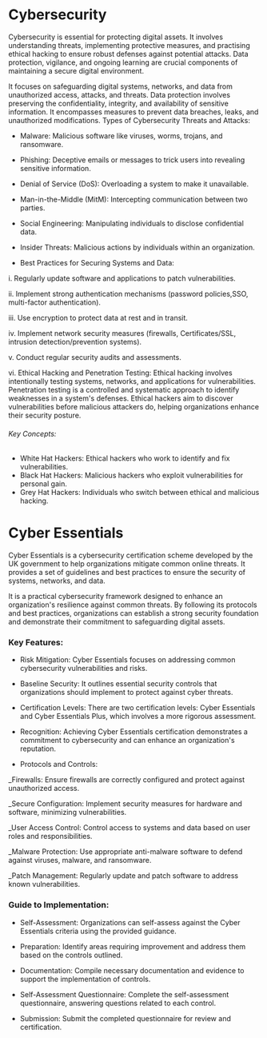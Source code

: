 # Cybersecurity

Cybersecurity is essential for protecting digital assets. It involves understanding threats, implementing protective measures, and practising ethical hacking to ensure robust defenses against potential attacks. Data protection, vigilance, and ongoing learning are crucial components of maintaining a secure digital environment.

It focuses on safeguarding digital systems, networks, and data from unauthorized access, attacks, and threats. Data protection involves preserving the confidentiality, integrity, and availability of sensitive information. It encompasses measures to prevent data breaches, leaks, and unauthorized modifications.
Types of Cybersecurity Threats and Attacks:

- Malware: Malicious software like viruses, worms, trojans, and ransomware.

- Phishing: Deceptive emails or messages to trick users into revealing sensitive information.

- Denial of Service (DoS): Overloading a system to make it unavailable.

- Man-in-the-Middle (MitM): Intercepting communication between two parties.

- Social Engineering: Manipulating individuals to disclose confidential data.

- Insider Threats: Malicious actions by individuals within an organization.

- Best Practices for Securing Systems and Data:

i. Regularly update software and applications to patch vulnerabilities.

ii. Implement strong authentication mechanisms (password policies,SSO,  multi-factor authentication).

iii. Use encryption to protect data at rest and in transit.

iv. Implement network security measures (firewalls, Certificates/SSL, intrusion detection/prevention systems).

v. Conduct regular security audits and assessments.

vi. Ethical Hacking and Penetration Testing: Ethical hacking involves intentionally testing systems, networks, and applications for vulnerabilities. Penetration testing is a controlled and systematic approach to identify weaknesses in a system's defenses. Ethical hackers aim to discover vulnerabilities before malicious attackers do, helping organizations enhance their security posture.

###### Key Concepts:

- White Hat Hackers: Ethical hackers who work to identify and fix vulnerabilities.
- Black Hat Hackers: Malicious hackers who exploit vulnerabilities for personal gain.
- Grey Hat Hackers: Individuals who switch between ethical and malicious hacking.

# Cyber Essentials
Cyber Essentials is a cybersecurity certification scheme developed by the UK government to help organizations mitigate common online threats. It provides a set of guidelines and best practices to ensure the security of systems, networks, and data.

It is a practical cybersecurity framework designed to enhance an organization's resilience against common threats. By following its protocols and best practices, organizations can establish a strong security foundation and demonstrate their commitment to safeguarding digital assets.

### Key Features:

- Risk Mitigation: Cyber Essentials focuses on addressing common cybersecurity vulnerabilities and risks.

- Baseline Security: It outlines essential security controls that organizations should implement to protect against cyber threats.

- Certification Levels: There are two certification levels: Cyber Essentials and Cyber Essentials Plus, which involves a more rigorous assessment.

- Recognition: Achieving Cyber Essentials certification demonstrates a commitment to cybersecurity and can enhance an organization's reputation.

- Protocols and Controls:

_Firewalls: Ensure firewalls are correctly configured and protect against unauthorized access.

_Secure Configuration: Implement security measures for hardware and software, minimizing vulnerabilities.

_User Access Control: Control access to systems and data based on user roles and responsibilities.

_Malware Protection: Use appropriate anti-malware software to defend against viruses, malware, and ransomware.

_Patch Management: Regularly update and patch software to address known vulnerabilities.

### Guide to Implementation:

- Self-Assessment: Organizations can self-assess against the Cyber Essentials criteria using the provided guidance.

- Preparation: Identify areas requiring improvement and address them based on the controls outlined.

- Documentation: Compile necessary documentation and evidence to support the implementation of controls.

- Self-Assessment Questionnaire: Complete the self-assessment questionnaire, answering questions related to each control.

- Submission: Submit the completed questionnaire for review and certification.
  
